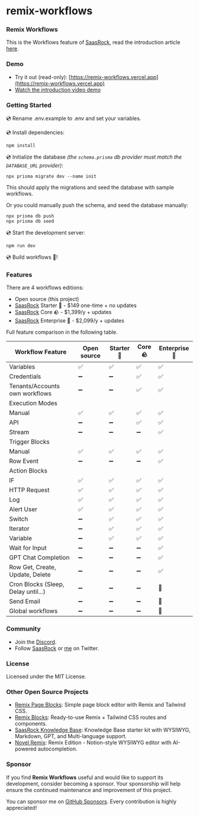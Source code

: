 # remix-workflows

### Remix Workflows

This is the Workflows feature of [SaasRock](https://saasrock.com), read the introduction article [here](https://saasrock.com/docs/articles/workflows).

### Demo

- Try it out (read-only): [https://remix-workflows.vercel.app](https://remix-workflows.vercel.app)
- [Watch the introduction video demo](https://www.loom.com/share/c5d6a04da4214e3689b38d0e5d211e25)

### Getting Started

💿 Rename .env.example to .env and set your variables.

💿 Install dependencies:

```
npm install
```

💿 Initialize the database _(the `schema.prisma` db provider must match the `DATABASE_URL` provider)_:

```
npx prisma migrate dev --name init
```

This should apply the migrations and seed the database with sample workflows.

Or you could manually push the schema, and seed the database manually:

```
npx prisma db push
npx prisma db seed
```

💿 Start the development server:

```
npm run dev
```

💿 Build workflows 🎉!

### Features

There are 4 workflows editions:

- Open source (this project)
- [SaasRock](https://saasrock.com/pricing?ref=remix-workflows&utm_source=workflows-editions) Starter 🌱 - $149 one-time + no updates
- [SaasRock](https://saasrock.com/pricing?ref=remix-workflows&utm_source=workflows-editions) Core 🪨 - $1,399/y + updates
- [SaasRock](https://saasrock.com/pricing?ref=remix-workflows&utm_source=workflows-editions) Enterprise 🚀 - $2,099/y + updates

Full feature comparison in the following table.

| Workflow Feature | Open source | Starter 🌱 | Core 🪨 | Enterprise 🚀 |
| ---------------- | ----------- | --------- | ------- | -------------- |
| Variables | ✅ | ✅ | ✅ | ✅ |
| Credentials | ➖ | ➖ | ✅ | ✅ |
| Tenants/Accounts own workflows | ➖ | ➖ | ✅ | ✅ |
| Execution Modes |  |
| Manual | ✅ | ✅ | ✅ | ✅ |
| API | ➖ | ➖ | ✅ | ✅ |
| Stream | ➖ | ➖ | ➖ | ✅ |
| Trigger Blocks |  |
| Manual | ✅ | ✅ | ✅ | ✅ |
| Row Event | ➖ | ➖ | ➖ | ✅ |
| Action Blocks |  |
| IF | ✅ | ✅ | ✅ | ✅ |
| HTTP Request | ✅ | ✅ | ✅ | ✅ |
| Log | ✅ | ✅ | ✅ | ✅ |
| Alert User | ✅ | ✅ | ✅ | ✅ |
| Switch | ➖ | ✅ | ✅ | ✅ |
| Iterator | ➖ | ✅ | ✅ | ✅ |
| Variable | ➖ | ✅ | ✅ | ✅ |
| Wait for Input | ➖ | ➖ | ➖ | ✅ |
| GPT Chat Completion | ➖ | ➖ | ➖ | ✅ |
| Row Get, Create, Update, Delete | ➖ | ➖ | ➖ | ✅ |
| Cron Blocks (Sleep, Delay until...) | ➖ | ➖ | ➖ | 🚧 |
| Send Email | ➖ | ➖ | ➖ | 🚧 |
| Global workflows | ➖ | ➖ | ➖ | 🚧 |

### Community

- Join the [Discord](https://discord.gg/KMkjU2BFn9).
- Follow [SaasRock](https://twitter.com/saas_rock) or [me](https://twitter.com/AlexandroMtzG) on Twitter.

### License

Licensed under the MIT License.

### Other Open Source Projects

- [Remix Page Blocks](https://github.com/AlexandroMtzG/remix-page-blocks): Simple page block editor with Remix and Tailwind CSS.
- [Remix Blocks](https://github.com/AlexandroMtzG/remix-blocks): Ready-to-use Remix + Tailwind CSS routes and components.
- [SaasRock Knowledge Base](https://github.com/alexandroMtzG/saasrock-kb): Knowledge Base starter kit with WYSIWYG, Markdown, GPT, and Multi-language support.
- [Novel Remix](https://github.com/AlexandroMtzG/novel-remix): Remix Edition - Notion-style WYSIWYG editor with AI-powered autocompletion.

### Sponsor

If you find **Remix Workflows** useful and would like to support its development, consider becoming a sponsor. Your sponsorship will help ensure the continued maintenance and improvement of this project.

You can sponsor me on [GitHub Sponsors](https://github.com/sponsors/AlexandroMtzG). Every contribution is highly appreciated!
